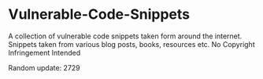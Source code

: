 # Vulnerable-Code-Snippets

A collection of vulnerable code snippets taken form around the internet. Snippets taken from various blog posts, books, resources etc. No Copyright Infringement Intended

Random update: 2729
